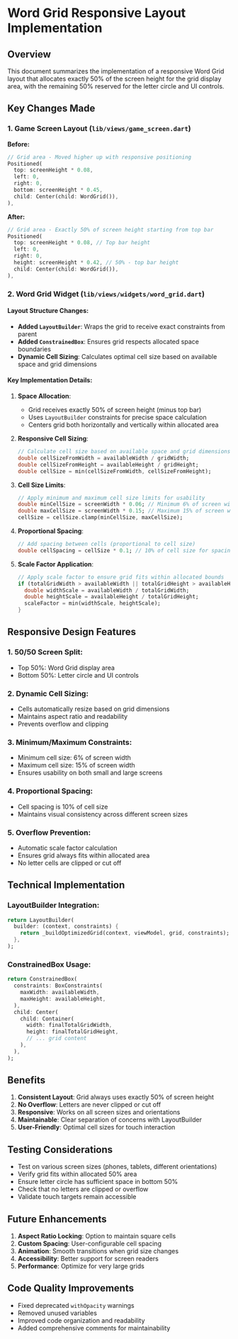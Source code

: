 # Word Grid Responsive Layout Implementation

## Overview
This document summarizes the implementation of a responsive Word Grid layout that allocates exactly 50% of the screen height for the grid display area, with the remaining 50% reserved for the letter circle and UI controls.

## Key Changes Made

### 1. Game Screen Layout (`lib/views/game_screen.dart`)

**Before:**
```dart
// Grid area - Moved higher up with responsive positioning
Positioned(
  top: screenHeight * 0.08,
  left: 0,
  right: 0,
  bottom: screenHeight * 0.45,
  child: Center(child: WordGrid()),
),
```

**After:**
```dart
// Grid area - Exactly 50% of screen height starting from top bar
Positioned(
  top: screenHeight * 0.08, // Top bar height
  left: 0,
  right: 0,
  height: screenHeight * 0.42, // 50% - top bar height
  child: Center(child: WordGrid()),
),
```

### 2. Word Grid Widget (`lib/views/widgets/word_grid.dart`)

#### Layout Structure Changes:
- **Added `LayoutBuilder`**: Wraps the grid to receive exact constraints from parent
- **Added `ConstrainedBox`**: Ensures grid respects allocated space boundaries
- **Dynamic Cell Sizing**: Calculates optimal cell size based on available space and grid dimensions

#### Key Implementation Details:

1. **Space Allocation**:
   - Grid receives exactly 50% of screen height (minus top bar)
   - Uses `LayoutBuilder` constraints for precise space calculation
   - Centers grid both horizontally and vertically within allocated area

2. **Responsive Cell Sizing**:
   ```dart
   // Calculate cell size based on available space and grid dimensions
   double cellSizeFromWidth = availableWidth / gridWidth;
   double cellSizeFromHeight = availableHeight / gridHeight;
   double cellSize = min(cellSizeFromWidth, cellSizeFromHeight);
   ```

3. **Cell Size Limits**:
   ```dart
   // Apply minimum and maximum cell size limits for usability
   double minCellSize = screenWidth * 0.06; // Minimum 6% of screen width
   double maxCellSize = screenWidth * 0.15; // Maximum 15% of screen width
   cellSize = cellSize.clamp(minCellSize, maxCellSize);
   ```

4. **Proportional Spacing**:
   ```dart
   // Add spacing between cells (proportional to cell size)
   double cellSpacing = cellSize * 0.1; // 10% of cell size for spacing
   ```

5. **Scale Factor Application**:
   ```dart
   // Apply scale factor to ensure grid fits within allocated bounds
   if (totalGridWidth > availableWidth || totalGridHeight > availableHeight) {
     double widthScale = availableWidth / totalGridWidth;
     double heightScale = availableHeight / totalGridHeight;
     scaleFactor = min(widthScale, heightScale);
   }
   ```

## Responsive Design Features

### 1. **50/50 Screen Split**:
- Top 50%: Word Grid display area
- Bottom 50%: Letter circle and UI controls

### 2. **Dynamic Cell Sizing**:
- Cells automatically resize based on grid dimensions
- Maintains aspect ratio and readability
- Prevents overflow and clipping

### 3. **Minimum/Maximum Constraints**:
- Minimum cell size: 6% of screen width
- Maximum cell size: 15% of screen width
- Ensures usability on both small and large screens

### 4. **Proportional Spacing**:
- Cell spacing is 10% of cell size
- Maintains visual consistency across different screen sizes

### 5. **Overflow Prevention**:
- Automatic scale factor calculation
- Ensures grid always fits within allocated area
- No letter cells are clipped or cut off

## Technical Implementation

### LayoutBuilder Integration:
```dart
return LayoutBuilder(
  builder: (context, constraints) {
    return _buildOptimizedGrid(context, viewModel, grid, constraints);
  },
);
```

### ConstrainedBox Usage:
```dart
return ConstrainedBox(
  constraints: BoxConstraints(
    maxWidth: availableWidth,
    maxHeight: availableHeight,
  ),
  child: Center(
    child: Container(
      width: finalTotalGridWidth,
      height: finalTotalGridHeight,
      // ... grid content
    ),
  ),
);
```

## Benefits

1. **Consistent Layout**: Grid always uses exactly 50% of screen height
2. **No Overflow**: Letters are never clipped or cut off
3. **Responsive**: Works on all screen sizes and orientations
4. **Maintainable**: Clear separation of concerns with LayoutBuilder
5. **User-Friendly**: Optimal cell sizes for touch interaction

## Testing Considerations

- Test on various screen sizes (phones, tablets, different orientations)
- Verify grid fits within allocated 50% area
- Ensure letter circle has sufficient space in bottom 50%
- Check that no letters are clipped or overflow
- Validate touch targets remain accessible

## Future Enhancements

1. **Aspect Ratio Locking**: Option to maintain square cells
2. **Custom Spacing**: User-configurable cell spacing
3. **Animation**: Smooth transitions when grid size changes
4. **Accessibility**: Better support for screen readers
5. **Performance**: Optimize for very large grids

## Code Quality Improvements

- Fixed deprecated `withOpacity` warnings
- Removed unused variables
- Improved code organization and readability
- Added comprehensive comments for maintainability 